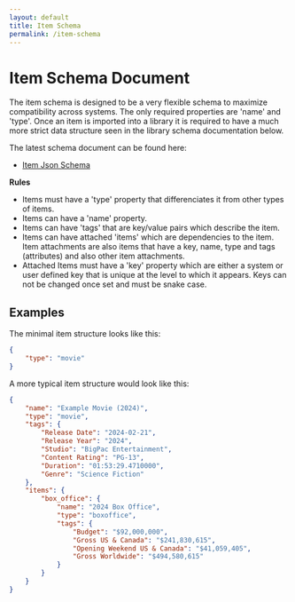 ```yaml
---
layout: default
title: Item Schema
permalink: /item-schema
---
```


# Item Schema Document

The item schema is designed to be a very flexible schema to maximize compatibility across systems.  The only required properties are 'name' and 'type'.  Once an item is imported into a library it is required to have a much more strict data structure seen in the library schema documentation below.

The latest schema document can be found here:
* [Item Json Schema](https://schema.thingslibrary.io/latest/library.json)

**Rules**

* Items must have a 'type' property that differenciates it from other types of items.
* Items can have a 'name' property.
* Items can have 'tags' that are key/value pairs which describe the item.
* Items can have attached 'items' which are dependencies to the item.  Item attachments are also items that have a key, name, type and tags (attributes) and also other item attachments.
* Attached Items must have a 'key' property which are either a system or user defined key that is unique at the level to which it appears.  Keys can not be changed once set and must be snake case.  

## Examples

The minimal item structure looks like this:
```json
{    
    "type": "movie" 
}
```

A more typical item structure would look like this:
```json
{   
	"name": "Example Movie (2024)",
	"type": "movie",
	"tags": {
		"Release Date": "2024-02-21",
		"Release Year": "2024",
		"Studio": "BigPac Entertainment",
		"Content Rating": "PG-13",
		"Duration": "01:53:29.4710000",
		"Genre": "Science Fiction"		
	},
	"items": {
		"box_office": {
			"name": "2024 Box Office",
			"type": "boxoffice",
			"tags": {
				"Budget": "$92,000,000",
				"Gross US & Canada": "$241,830,615",
				"Opening Weekend US & Canada": "$41,059,405",
				"Gross Worldwide": "$494,580,615"
			}
		}
	}
}
```
